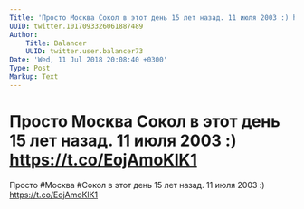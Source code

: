 ```yaml
---
Title: 'Просто Москва Сокол в этот день 15 лет назад. 11 июля 2003 :) https://t.co/EojAmoKlK1'
UUID: twitter.1017093326061887489
Author:
    Title: Balancer
    UUID: twitter.user.balancer73
Date: 'Wed, 11 Jul 2018 20:08:40 +0300'
Type: Post
Markup: Text
---
```


# Просто Москва Сокол в этот день 15 лет назад. 11 июля 2003 :) https://t.co/EojAmoKlK1

Просто #Москва #Сокол в этот день 15 лет назад. 11 июля 2003
:) https://t.co/EojAmoKlK1